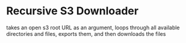 ﻿# Recursive S3 Downloader

takes an open s3 root URL as an argument, loops through all available directories and files, exports them, and then downloads the files